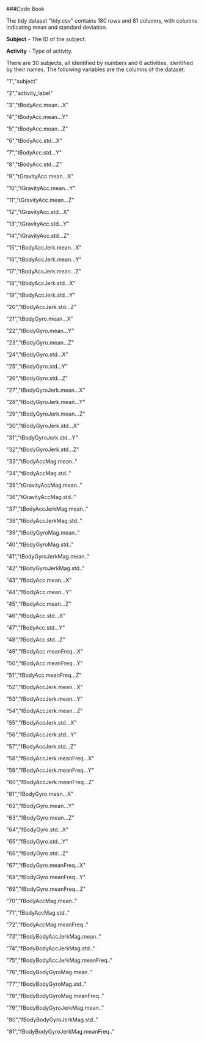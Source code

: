 ###Code Book

The tidy dataset "tidy.csv" contains 180 rows and 81 columns, with columns indicating mean and standard deviation. 


**Subject** - The ID of the subject.

**Activity** - Type of activity.

There are 30 subjects, all identified by numbers and 6 activities, identified by their names. 
The following variables are the columns of the dataset:

"1","subject"

"2","activity_label"

"3","tBodyAcc.mean...X"

"4","tBodyAcc.mean...Y"

"5","tBodyAcc.mean...Z"

"6","tBodyAcc.std...X"

"7","tBodyAcc.std...Y"

"8","tBodyAcc.std...Z"

"9","tGravityAcc.mean...X"

"10","tGravityAcc.mean...Y"

"11","tGravityAcc.mean...Z"

"12","tGravityAcc.std...X"

"13","tGravityAcc.std...Y"

"14","tGravityAcc.std...Z"

"15","tBodyAccJerk.mean...X"

"16","tBodyAccJerk.mean...Y"

"17","tBodyAccJerk.mean...Z"

"18","tBodyAccJerk.std...X"

"19","tBodyAccJerk.std...Y"

"20","tBodyAccJerk.std...Z"

"21","tBodyGyro.mean...X"

"22","tBodyGyro.mean...Y"

"23","tBodyGyro.mean...Z"

"24","tBodyGyro.std...X"

"25","tBodyGyro.std...Y"

"26","tBodyGyro.std...Z"

"27","tBodyGyroJerk.mean...X"

"28","tBodyGyroJerk.mean...Y"

"29","tBodyGyroJerk.mean...Z"

"30","tBodyGyroJerk.std...X"

"31","tBodyGyroJerk.std...Y"

"32","tBodyGyroJerk.std...Z"

"33","tBodyAccMag.mean.."

"34","tBodyAccMag.std.."

"35","tGravityAccMag.mean.."

"36","tGravityAccMag.std.."

"37","tBodyAccJerkMag.mean.."

"38","tBodyAccJerkMag.std.."

"39","tBodyGyroMag.mean.."

"40","tBodyGyroMag.std.."

"41","tBodyGyroJerkMag.mean.."

"42","tBodyGyroJerkMag.std.."

"43","fBodyAcc.mean...X"

"44","fBodyAcc.mean...Y"

"45","fBodyAcc.mean...Z"

"46","fBodyAcc.std...X"

"47","fBodyAcc.std...Y"

"48","fBodyAcc.std...Z"

"49","fBodyAcc.meanFreq...X"

"50","fBodyAcc.meanFreq...Y"

"51","fBodyAcc.meanFreq...Z"

"52","fBodyAccJerk.mean...X"

"53","fBodyAccJerk.mean...Y"

"54","fBodyAccJerk.mean...Z"

"55","fBodyAccJerk.std...X"

"56","fBodyAccJerk.std...Y"

"57","fBodyAccJerk.std...Z"

"58","fBodyAccJerk.meanFreq...X"

"59","fBodyAccJerk.meanFreq...Y"

"60","fBodyAccJerk.meanFreq...Z"

"61","fBodyGyro.mean...X"

"62","fBodyGyro.mean...Y"

"63","fBodyGyro.mean...Z"

"64","fBodyGyro.std...X"

"65","fBodyGyro.std...Y"

"66","fBodyGyro.std...Z"

"67","fBodyGyro.meanFreq...X"

"68","fBodyGyro.meanFreq...Y"

"69","fBodyGyro.meanFreq...Z"

"70","fBodyAccMag.mean.."

"71","fBodyAccMag.std.."

"72","fBodyAccMag.meanFreq.."

"73","fBodyBodyAccJerkMag.mean.."

"74","fBodyBodyAccJerkMag.std.."

"75","fBodyBodyAccJerkMag.meanFreq.."

"76","fBodyBodyGyroMag.mean.."

"77","fBodyBodyGyroMag.std.."

"78","fBodyBodyGyroMag.meanFreq.."

"79","fBodyBodyGyroJerkMag.mean.."

"80","fBodyBodyGyroJerkMag.std.."

"81","fBodyBodyGyroJerkMag.meanFreq.."
